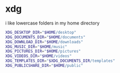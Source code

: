 # xdg

i like lowercase folders in my home directory

```zsh filename=".config/user-dirs.dirs"
XDG_DESKTOP_DIR="$HOME/desktop"
XDG_DOCUMENTS_DIR="$HOME/documents"
XDG_DOWNLOAD_DIR="$HOME/downloads"
XDG_MUSIC_DIR="$HOME/music"
XDG_PICTURES_DIR="$HOME/pictures"
XDG_VIDEOS_DIR="$HOME/videos"
XDG_TEMPLATES_DIR="$XDG_DOCUMENTS_DIR/templates"
XDG_PUBLICSHARE_DIR="$HOME/public"
```
